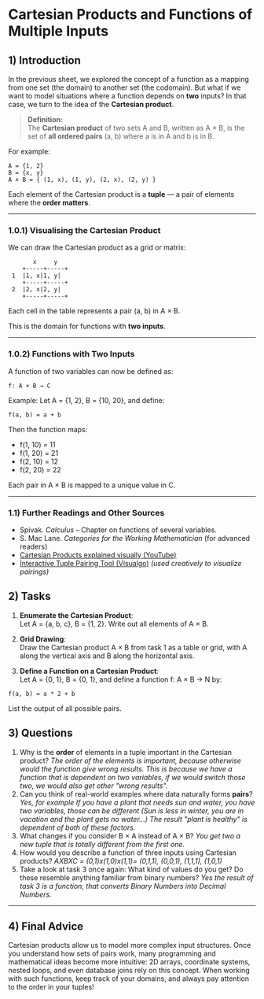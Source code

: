 <!---
{
  "id": "e954e47f-3d9d-4707-bea3-1ef3105278f4",
  "depends_on": [],
  "author": "Stephan Bökelmann",
  "first_used": "2025-03-27",
  "keywords": ["mathematics", "cartesian product", "function", "mapping", "tuples"]
}
--->

# Cartesian Products and Functions of Multiple Inputs

## 1) Introduction
In the previous sheet, we explored the concept of a function as a mapping from one set (the domain) to another set (the codomain). But what if we want to model situations where a function depends on **two** inputs? In that case, we turn to the idea of the **Cartesian product**.

> **Definition:**  
> The **Cartesian product** of two sets A and B, written as A × B, is the set of **all ordered pairs** (a, b) where a is in A and b is in B.

For example:
```
A = {1, 2}
B = {x, y}
A × B = { (1, x), (1, y), (2, x), (2, y) }
```

Each element of the Cartesian product is a **tuple** — a pair of elements where the **order matters**.

---

### 1.0.1) Visualising the Cartesian Product
We can draw the Cartesian product as a grid or matrix:

```
       x     y
    +-----+-----+
 1  |1, x|1, y|
    +-----+-----+
 2  |2, x|2, y|
    +-----+-----+
```

Each cell in the table represents a pair (a, b) in A × B.

This is the domain for functions with **two inputs**.

---

### 1.0.2) Functions with Two Inputs
A function of two variables can now be defined as:

```
f: A × B → C
```

Example: Let A = {1, 2}, B = {10, 20}, and define:
```
f(a, b) = a + b
```

Then the function maps:
- f(1, 10) = 11
- f(1, 20) = 21
- f(2, 10) = 12
- f(2, 20) = 22

Each pair in A × B is mapped to a unique value in C.

---

### 1.1) Further Readings and Other Sources

- Spivak. *Calculus* – Chapter on functions of several variables.
- S. Mac Lane. *Categories for the Working Mathematician* (for advanced readers)
- [Cartesian Products explained visually (YouTube)](https://www.youtube.com/watch?v=9Q6XopAU3Ig)
- [Interactive Tuple Pairing Tool (Visualgo)](https://visualgo.net/en/heap) *(used creatively to visualize pairings)*


## 2) Tasks

1. **Enumerate the Cartesian Product**:  
Let A = {a, b, c}, B = {1, 2}. Write out all elements of A × B.

2. **Grid Drawing**:  
Draw the Cartesian product A × B from task 1 as a table or grid, with A along the vertical axis and B along the horizontal axis.

3. **Define a Function on a Cartesian Product**:  
Let A = {0, 1}, B = {0, 1}, and define a function f: A × B → N by:
```
f(a, b) = a * 2 + b
```
List the output of all possible pairs.

## 3) Questions
1. Why is the **order** of elements in a tuple important in the Cartesian product? *The order of the elements is important, because otherwise would the function give wrong results. This is because we have a function that is dependent on two variables, if we would switch those two, we would also get other "wrong results".*
2. Can you think of real-world examples where data naturally forms **pairs**? *Yes, for example If you have a plant that needs sun and water, you have two variables, those can be different (Sun is less in winter, you are in vacation and the plant gets no water...) The result "plant is healthy" is dependent of both of these factors.*
3. What changes if you consider B × A instead of A × B? *You get two a new tuple that is totally different from the first one.*
4.  How would you describe a function of three inputs using Cartesian products? *AXBXC = (0,1)x(1,0)x(1,1)= (0,1,1), (0,0,1), (1,1,1), (1,0,1)*
5. Take a look at task 3 once again: What kind of values do you get? Do these resemble anything familiar from binary numbers? *Yes the result of task 3 is a function, that converts Binary Numbers into Decimal Numbers.*

---

## 4) Final Advice
Cartesian products allow us to model more complex input structures. Once you understand how sets of pairs work, many programming and mathematical ideas become more intuitive: 2D arrays, coordinate systems, nested loops, and even database joins rely on this concept. When working with such functions, keep track of your domains, and always pay attention to the order in your tuples!

